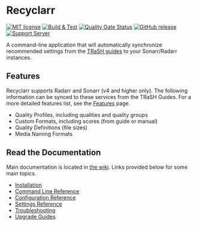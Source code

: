 # Recyclarr

[![MIT license](https://img.shields.io/badge/License-MIT-blue.svg)](https://github.com/recyclarr/recyclarr/blob/master/LICENSE)
[![Build & Test](https://github.com/recyclarr/recyclarr/actions/workflows/build.yml/badge.svg)](https://github.com/recyclarr/recyclarr/actions/workflows/build.yml)
[![Quality Gate Status](https://sonarcloud.io/api/project_badges/measure?project=recyclarr_recyclarr&metric=alert_status)](https://sonarcloud.io/summary/new_code?id=recyclarr_recyclarr)
[![GitHub release](https://img.shields.io/github/release/recyclarr/recyclarr.svg)](https://github.com/recyclarr/recyclarr/releases/)
[![Support Server](https://img.shields.io/discord/492590071455940612.svg?color=7289da&label=TRaSH-Guides&logo=discord&style=flat-square)](https://discord.com/invite/Vau8dZ3)

A command-line application that will automatically synchronize recommended settings from the [TRaSH
guides](https://trash-guides.info/) to your Sonarr/Radarr instances.

## Features

Recyclarr supports Radarr and Sonarr (v4 and higher only). The following information can be synced
to these services from the TRaSH Guides. For a more detailed features list, see the [Features] page.

[Features]: https://recyclarr.dev/wiki/features/

- Quality Profiles, including qualities and quality groups
- Custom Formats, including scores (from guide or manual)
- Quality Definitions (file sizes)
- Media Naming Formats

## Read the Documentation

Main documentation is located in [the wiki](https://recyclarr.dev/wiki). Links provided below for
some main topics.

- [Installation](https://recyclarr.dev/wiki/installation/)
- [Command Line Reference](https://recyclarr.dev/wiki/cli/)
- [Configuration Reference](https://recyclarr.dev/wiki/yaml/config-reference/)
- [Settings Reference](https://recyclarr.dev/wiki/yaml/settings-reference/)
- [Troubleshooting](https://recyclarr.dev/wiki/troubleshooting/help/)
- [Upgrade Guides](https://recyclarr.dev/wiki/upgrade-guide/)
